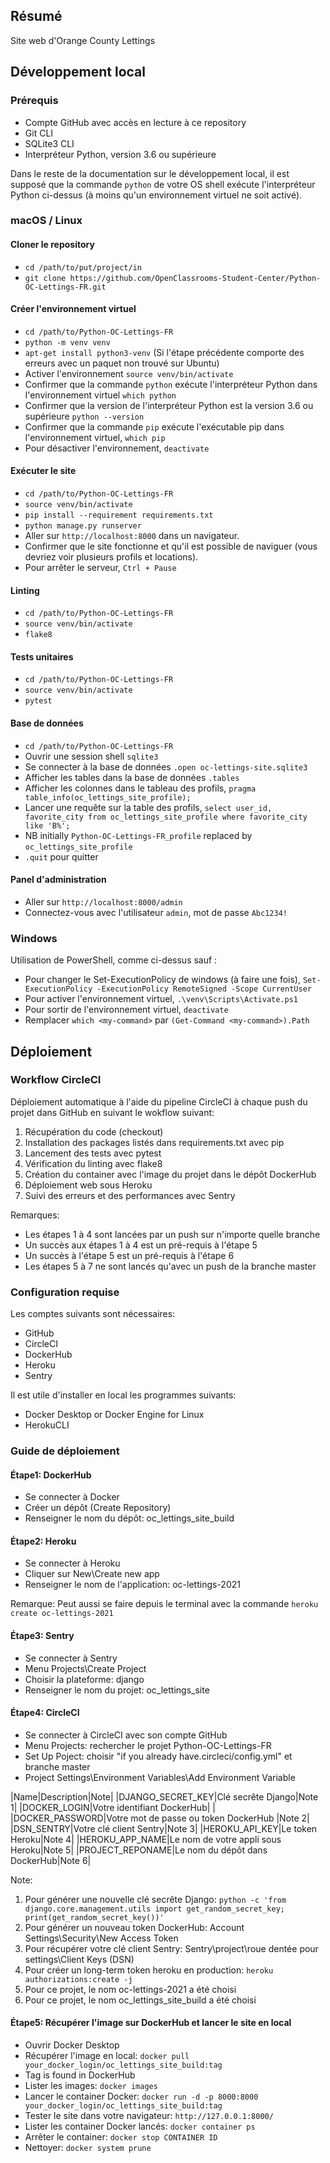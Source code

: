 ## Résumé

Site web d'Orange County Lettings

## Développement local

### Prérequis

- Compte GitHub avec accès en lecture à ce repository
- Git CLI
- SQLite3 CLI
- Interpréteur Python, version 3.6 ou supérieure

Dans le reste de la documentation sur le développement local, il est supposé que la commande `python` de votre OS shell exécute l'interpréteur Python ci-dessus (à moins qu'un environnement virtuel ne soit activé).

### macOS / Linux

#### Cloner le repository

- `cd /path/to/put/project/in`
- `git clone https://github.com/OpenClassrooms-Student-Center/Python-OC-Lettings-FR.git`

#### Créer l'environnement virtuel

- `cd /path/to/Python-OC-Lettings-FR`
- `python -m venv venv`
- `apt-get install python3-venv` (Si l'étape précédente comporte des erreurs avec un paquet non trouvé sur Ubuntu)
- Activer l'environnement `source venv/bin/activate`
- Confirmer que la commande `python` exécute l'interpréteur Python dans l'environnement virtuel
`which python`
- Confirmer que la version de l'interpréteur Python est la version 3.6 ou supérieure `python --version`
- Confirmer que la commande `pip` exécute l'exécutable pip dans l'environnement virtuel, `which pip`
- Pour désactiver l'environnement, `deactivate`

#### Exécuter le site

- `cd /path/to/Python-OC-Lettings-FR`
- `source venv/bin/activate`
- `pip install --requirement requirements.txt`
- `python manage.py runserver`
- Aller sur `http://localhost:8000` dans un navigateur.
- Confirmer que le site fonctionne et qu'il est possible de naviguer (vous devriez voir plusieurs profils et locations).
- Pour arrêter le serveur, `Ctrl + Pause`

#### Linting

- `cd /path/to/Python-OC-Lettings-FR`
- `source venv/bin/activate`
- `flake8`

#### Tests unitaires

- `cd /path/to/Python-OC-Lettings-FR`
- `source venv/bin/activate`
- `pytest`

#### Base de données

- `cd /path/to/Python-OC-Lettings-FR`
- Ouvrir une session shell `sqlite3`
- Se connecter à la base de données `.open oc-lettings-site.sqlite3`
- Afficher les tables dans la base de données `.tables`
- Afficher les colonnes dans le tableau des profils, `pragma table_info(oc_lettings_site_profile);`
- Lancer une requête sur la table des profils, `select user_id, favorite_city from oc_lettings_site_profile where favorite_city like 'B%';`
- NB initially `Python-OC-Lettings-FR_profile` replaced by `oc_lettings_site_profile`
- `.quit` pour quitter

#### Panel d'administration

- Aller sur `http://localhost:8000/admin`
- Connectez-vous avec l'utilisateur `admin`, mot de passe `Abc1234!`

### Windows

Utilisation de PowerShell, comme ci-dessus sauf :
- Pour changer le Set-ExecutionPolicy de windows (à faire une fois), `Set-ExecutionPolicy -ExecutionPolicy RemoteSigned -Scope CurrentUser`
- Pour activer l'environnement virtuel, `.\venv\Scripts\Activate.ps1`
- Pour sortir de l'environnement virtuel, `deactivate`
- Remplacer `which <my-command>` par `(Get-Command <my-command>).Path`


## Déploiement

### Workflow CircleCI

Déploiement automatique à l'aide du pipeline CircleCI à chaque push du projet dans GitHub en suivant le wokflow suivant:
1. Récupération du code (checkout)
2. Installation des packages listés dans requirements.txt avec pip
3. Lancement des tests avec pytest
4. Vérification du linting avec flake8
5. Création du container avec l'image du projet dans le dépôt DockerHub
6. Déploiement web sous Heroku
7. Suivi des erreurs et des performances avec Sentry

Remarques:
- Les étapes 1 à 4 sont lancées par un push sur n'importe quelle branche
- Un succès aux étapes 1 à 4 est un pré-requis à l'étape 5
- Un succès à l'étape 5 est un pré-requis à l'étape 6
- Les étapes 5 à 7 ne sont lancés qu'avec un push de la branche master


### Configuration requise

Les comptes suivants sont nécessaires:
- GitHub
- CircleCI
- DockerHub
- Heroku
- Sentry

Il est utile d'installer en local les programmes suivants:
- Docker Desktop or Docker Engine for Linux
- HerokuCLI


### Guide de déploiement

#### Étape1: DockerHub

- Se connecter à Docker
- Créer un dépôt (Create Repository)
- Renseigner le nom du dépôt: oc_lettings_site_build


#### Étape2: Heroku

- Se connecter à Heroku
- Cliquer sur New\Create new app
- Renseigner le nom de l'application: oc-lettings-2021

Remarque:
Peut aussi se faire depuis le terminal avec la commande `heroku create oc-lettings-2021`


#### Étape3: Sentry

- Se connecter à Sentry
- Menu Projects\Create Project
- Choisir la plateforme: django
- Renseigner le nom du projet: oc_lettings_site


#### Étape4: CircleCI

- Se connecter à CircleCI avec son compte GitHub
- Menu Projects: rechercher le projet Python-OC-Lettings-FR
- Set Up Poject: choisir "if you already have.circleci/config.yml" et branche master
- Project Settings\Environment Variables\Add Environment Variable

|Name|Description|Note|
|DJANGO_SECRET_KEY|Clé secrête Django|Note 1|
|DOCKER_LOGIN|Votre identifiant DockerHub| |
|DOCKER_PASSWORD|Votre mot de passe ou token DockerHub |Note 2|
|DSN_SENTRY|Votre clé client Sentry|Note 3|
|HEROKU_API_KEY|Le token Heroku|Note 4|
|HEROKU_APP_NAME|Le nom de votre appli sous Heroku|Note 5|
|PROJECT_REPONAME|Le nom du dépôt dans DockerHub|Note 6|

Note:
1. Pour générer une nouvelle clé secrête Django: `python -c 'from django.core.management.utils import get_random_secret_key; print(get_random_secret_key())'`
2. Pour générer un nouveau token DockerHub: Account Settings\Security\New Access Token
3. Pour récupérer votre clé client Sentry: Sentry\project\roue dentée pour settings\Client Keys (DSN)
4. Pour créer un long-term token heroku en production: `heroku authorizations:create -j`
5. Pour ce projet, le nom oc-lettings-2021 a été choisi
6. Pour ce projet, le nom oc_lettings_site_build a été choisi


#### Étape5: Récupérer l'image sur DockerHub et lancer le site en local

- Ouvrir Docker Desktop
- Récupérer l'image en local: `docker pull your_docker_login/oc_lettings_site_build:tag`
- Tag is found in DockerHub
- Lister les images: `docker images`
- Lancer le container Docker: `docker run -d -p 8000:8000 your_docker_login/oc_lettings_site_build:tag`
- Tester le site dans votre navigateur: `http://127.0.0.1:8000/`
- Lister les container Docker lancés: `docker container ps`
- Arrêter le container: `docker stop CONTAINER ID`
- Nettoyer: `docker system prune`
